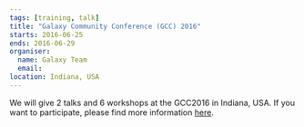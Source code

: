 ```yaml
---
tags: [training, talk]
title: "Galaxy Community Conference (GCC) 2016"
starts: 2016-06-25
ends: 2016-06-29
organiser:
  name: Galaxy Team
  email:
location: Indiana, USA
---
```


We will give 2 talks and 6 workshops at the GCC2016 in Indiana, USA. If you want to participate, please find more information [here](https://gcc2016.iu.edu/).